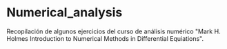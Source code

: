 # Numerical_analysis
Recopilación de algunos ejercicios del curso de análisis numérico "Mark H. Holmes Introduction to Numerical Methods in Differential Equiations".
